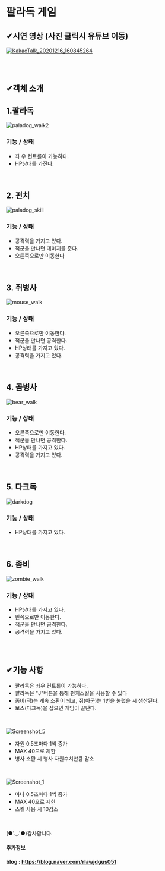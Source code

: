 # 팔라독 게임
## ✔시연 영상 (사진 클릭시 유튜브 이동)
<a href = "https://www.youtube.com/watch?v=G2AKwVZouzM"> ![KakaoTalk_20201216_160845264](https://user-images.githubusercontent.com/74044292/102357090-545d4900-3ff1-11eb-9e8d-5641c1665004.png)</a>

</br>
</br>

## ✔객체 소개
## 1.팔라독
![paladog_walk2](https://user-images.githubusercontent.com/74044292/102422430-22c49c00-404a-11eb-84cd-60292a603ed0.gif)

### 기능 / 상태
+ 좌 우 컨트롤이 가능하다.
+ HP상태를 가진다.
</br>


## 2. 펀치
![paladog_skill](https://user-images.githubusercontent.com/74044292/102421930-f65c5000-4048-11eb-8401-e2abd2692d8d.png)
### 기능 / 상태
+ 공격력을 가지고 있다.
+ 적군을 만나면 데미지를 준다.
+ 오른쪽으로만 이동한다
</br>


## 3. 쥐병사
![mouse_walk](https://user-images.githubusercontent.com/74044292/102422413-16d8da00-404a-11eb-89b5-af2ac0af5940.gif)
### 기능 / 상태
+ 오른쪽으로만 이동한다.
+ 적군을 만나면 공격한다.
+ HP상태를 가지고 있다.
+ 공격력을 가지고 있다.
</br>


## 4. 곰병사
![bear_walk](https://user-images.githubusercontent.com/74044292/102422364-f1e46700-4049-11eb-923d-6cf308a8f5ab.gif)
### 기능 / 상태
+ 오른쪽으로만 이동한다.
+ 적군을 만나면 공격한다.
+ HP상태를 가지고 있다.
+ 공격력을 가지고 있다.
</BR>


## 5. 다크독
![darkdog](https://user-images.githubusercontent.com/74044292/102421741-8352d980-4048-11eb-9020-3b9095548ffe.png)
### 기능 / 상태
+ HP상태를 가지고 있다.
</BR>

## 6. 좀비
![zombie_walk](https://user-images.githubusercontent.com/74044292/102422428-1dffe800-404a-11eb-9d14-d80665ec201d.gif)
### 기능 / 상태
+ HP상태를 가지고 있다.
+ 왼쪽으로만 이동한다.
+ 적군을 만나면 공격한다.
+ 공격력을 가지고 있다.

</BR>
</BR>

## ✔기능 사항

+ 팔라독은 좌우 컨트롤이 가능하다.
+ 팔라독은 "J"버튼을 통해 펀치스킬을 사용할 수 있다
+ 좀비(적)는 계속 소환이 되고, 쥐(아군)는 1번을 눌렀을 시 생산된다.
+ 보스(다크독)을 잡으면 게임이 끝난다.
</br>

![Screenshot_5](https://user-images.githubusercontent.com/74044292/102422551-628b8380-404a-11eb-9b40-9db8b3f34fd2.jpg)
+ 자원 0.5초마다 1씩 증가
+ MAX 40으로 제한
+ 병사 소환 시 병사 자원수치만큼 감소
</BR>

![Screenshot_1](https://user-images.githubusercontent.com/74044292/102422301-cfeae480-4049-11eb-91ff-5a10a9437920.jpg)
+ 마나 0.5초마다 1씩 증가
+ MAX 40으로 제한
+ 스킬 사용 시 10감소
</BR>

(●'◡'●)감사합니다.
#### 추가정보
#### blog : https://blog.naver.com/rlawjdgus051
